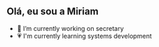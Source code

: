 ## Olá, eu sou a Miriam

- 🩷 I’m currently working on secretary
- 💗 I'm currently learning systems development
